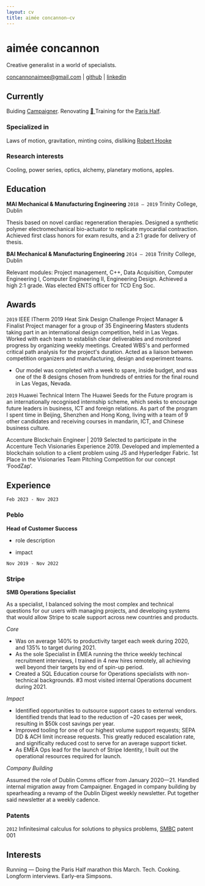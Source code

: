 ```yaml
---
layout: cv
title: aimée concannon—cv
---
```

# aimée concannon
Creative generalist in a world of specialists.

<div id="webaddress">
<a href="concannonaimee@gmail.com">concannonaimee@gmail.com</a>
| <a href="https://github.com/aconcan">github</a>
| <a href="https://www.linkedin.com/in/aimeeconcannon/">linkedin</a>
</div>


## Currently

Buiding <a href="https://github.com/aconcan/campaigner">Campaigner</a>. Renovating <a href="https://i2-prod.dublinlive.ie/incoming/article21906157.ece/ALTERNATES/s615b/0_sally-1.jpg"> 🏡 </a> Training for the <a href="https://www.harmoniemutuellesemideparis.com/en/">Paris Half</a>.

### Specialized in

Laws of motion, gravitation, minting coins, disliking [Robert Hooke](http://en.wikipedia.org/wiki/Robert_Hooke)


### Research interests

Cooling, power series, optics, alchemy, planetary motions, apples.


## Education
__MAI Mechanical & Manufacturing Engineering__
`2018 – 2019`
Trinity College, Dublin

Thesis based on novel cardiac regeneration therapies. Designed a synthetic polymer electromechanical bio-actuator to replicate myocardial contraction. Achieved first class honors for exam results, and a 2:1 grade for delivery of thesis. 

__BAI Mechanical & Manufacturing Engineering__
`2014 – 2018`
Trinity College, Dublin

Relevant modules: Project management, C++, Data Acquisition, Computer Engineering I, Computer
Engineering II, Engineering Design. Achieved a high 2:1 grade. Was elected ENTS officer for TCD Eng Soc.


## Awards
`2019`
IEEE ITherm 2019 Heat Sink Design Challenge
Project Manager & Finalist
Project manager for a group of 35 Engineering Masters students taking part in an international design
competition, held in Las Vegas. Worked with each team to establish clear deliverables and monitored
progress by organizing weekly meetings. Created WBS's and performed critical path analysis for the
project's duration. Acted as a liaison between competition organizers and manufacturing, design and
experiment teams. 
* Our model was completed with a week to spare, inside budget, and was one of the 8
designs chosen from hundreds of entries for the final round in Las Vegas, Nevada.

`2019`
Huawei
Technical Intern
The Huawei Seeds for the Future program is an internationally recognised internship scheme, which seeks
to encourage future leaders in business, ICT and foreign relations. As part of the program I spent time in
Beijing, Shenzhen and Hong Kong, living with a team of 9 other candidates and receiving courses in
mandarin, ICT, and Chinese business culture.

Accenture
Blockchain Engineer | 2019
Selected to participate in the Accenture Tech Visionaries Experience 2019. Developed and implemented a blockchain solution to a client problem using JS and Hyperledger Fabric.
1st Place in the Visionaries Team Pitching Competition for our concept ‘FoodZap’.


## Experience
`Feb 2023 - Nov 2023`
### Peblo
**Head of Customer Success**
- role description

- impact 

`Nov 2019 - Nov 2022`
### Stripe
**SMB Operations Specialist**

As a specialist, I balanced solving the most complex and technical questions for our users with managing projects, and developing systems that would allow Stripe to scale support across new countries and products.

_Core_

* Was on average 140% to productivity target each week during 2020, and 135% to target
during 2021.
* As the sole Specialist in EMEA running the thrice weekly techincal recruitment interviews, I trained in 4 new hires remotely, all achieving well
beyond their targets by end of spin-up period.
* Created a SQL Education course for Operations specialists with non-technical backgrounds. #3 most visited internal
Operations document during 2021.

_Impact_

* Identified opportunities to outsource support cases to external vendors. Identified trends that lead to the reduction of ~20 cases per week, resulting in $50k cost savings per year.
* Improved tooling for one of our highest volume support requests; SEPA DD & ACH limit increase requests. This greatly reduced escalation rate, and significalty reduced cost to serve for an average support ticket.
* As EMEA Ops lead for the launch of Stripe Identity, I built out the operational resources required for launch.

_Company Building_

Assumed the role of Dublin Comms officer from January 2020—21. Handled internal migration away from Campaigner. Engaged in company building by spearheading a revamp of the Dublin Digest weekly newsletter. Put together said newsletter at a weekly cadence.

### Patents

`2012`
Infinitesimal calculus for solutions to physics problems, [SMBC](http://www.techdirt.com/articles/20121011/09312820678/if-patents-had-been-around-time-newton.shtml) patent 001


## Interests
Running — Doing the Paris Half marathon this March. Tech. Cooking. Longform interviews. Early-era Simpsons.  



<!-- ### Footer

Last updated: December 2023 -->


